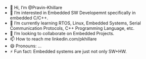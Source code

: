 - 👋 Hi, I’m @Pravin-Khillare
- 👀 I’m interested in Embedded SW Developemnt specifically in embedded C/C++.
- 🌱 I’m currently learning RTOS, Linux, Embedded Systems, Serial Communication Protocols, C++ Programming Language, etc.
- 💞️ I’m looking to collaborate on Embedded Projects.
- 📫 How to reach me linkedin.com/pkhillare
- 😄 Pronouns: ...
- ⚡ Fun fact: Embedded systems are just not only SW+HW.

<!---
Pravin-Khillare/Pravin-Khillare is a ✨ special ✨ repository because its `README.md` (this file) appears on your GitHub profile.
You can click the Preview link to take a look at your changes.
--->
